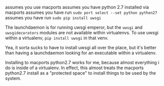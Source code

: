 assumes you use macports
assumes you have python 2.7 installed via macports
assumes you have run `sudo port select --set python python27`
assumes you have run `sudo pip install uwsgi`

The launchdaemon is for running uwsgi emperor, but the `uwsgi` and `uwsgidecorators` modules
are not available within virtualenvs.  To use uwsgi within a virtualenv, `pip install uwsgi` in that
venv.

Yea, it sorta sucks to have to install uwsgi all over the place, but it's better than having a launchdaemon
looking for an executable within a virtualenv.

Installing to macports python2.7 works for me, because almost everything i do is inside of a virtualenv.
In effect, this almost treats the macports python2.7 install as a "protected space" to install things to be
used by the system.

